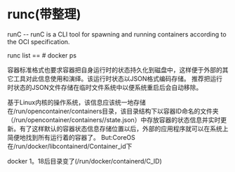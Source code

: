 # runc\(带整理\)

runC -- runC is a CLI tool for spawning and running containers according to the OCI specification.

runc list  == \# docker ps

容器标准格式也要求容器把自身运行时的状态持久化到磁盘中，这样便于外部的其它工具对此信息使用和演绎。该运行时状态以JSON格式编码存储。 推荐把运行时状态的JSON文件存储在临时文件系统中以便系统重启后会自动移除。

基于Linux内核的操作系统，该信息应该统一地存储在/run/opencontainer/containers目录，该目录结构下以容器ID命名的文件夹（/run/opencontainer/containers//state.json）中存放容器的状态信息并实时更新。有了这样默认的容器状态信息存储位置以后，外部的应用程序就可以在系统上简便地找到所有运行着的容器了。 But:CoreOS 在/run/docker/libcontainerd/Container\_id下

docker 1。18后目录变了\(/run/docker/containerd/C\_ID\)

